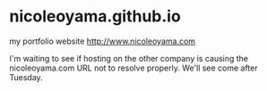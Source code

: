 # nicoleoyama.github.io
my portfolio website
http://www.nicoleoyama.com

I'm waiting to see if hosting on the other company is causing the nicoleoyama.com URL not to resolve properly. We'll see come after Tuesday.


